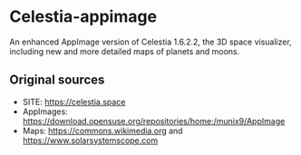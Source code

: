# Celestia-appimage
An enhanced AppImage version of Celestia 1.6.2.2, the 3D space visualizer, including new and more detailed maps of planets and moons.

## Original sources
- SITE: https://celestia.space
- AppImages: https://download.opensuse.org/repositories/home:/munix9/AppImage
- Maps: https://commons.wikimedia.org and https://www.solarsystemscope.com

